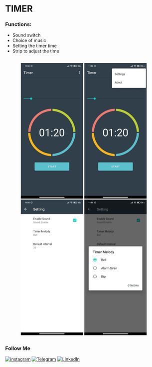 # TIMER

### Functions:
+ Sound switch
+ Choice of music
+ Setting the timer time
+ Strip to adjust the time



##
<p align="center">
  <img src="https://github.com/weeidl/Timer/blob/master/ImageReadme/Timer_1.jpg" width="200" title="weeidl">
  <img src="https://github.com/weeidl/Timer/blob/master/ImageReadme/Timer_2.jpg" width="200" title="weeidl">
  <img src="https://github.com/weeidl/Timer/blob/master/ImageReadme/Timer_3.jpg" width="200" title="weeidl">
  <img src="https://github.com/weeidl/Timer/blob/master/ImageReadme/Timer_4.jpg" width="200" title="weeidl">
</p>

##

### Follow Me
[![instagram](https://img.shields.io/badge/-instagram-05151e?style=for-the-badge&logo=instagram)](https://www.instagram.com/weeidl/)
[![Telegram](https://img.shields.io/badge/-Telegram-05151e?style=for-the-badge&logo=Telegram)](https://t.me/weeidl)
[![LinkedIn](https://img.shields.io/badge/-LinkedIn-05151e?style=for-the-badge&logo=LinkedIn)](https://www.linkedin.com/in/weeidl/)
